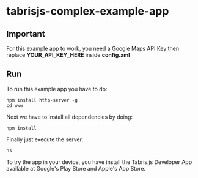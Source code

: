 # tabrisjs-complex-example-app #

## Important ##
For this example app to work, you need a Google Maps API Key then replace **YOUR_API_KEY_HERE** inside **config.xml**
## Run ##
To run this example app you have to do:
```
npm install http-server -g
cd www
```
Next we have to install all dependencies by doing:
```
npm install
```
Finally just execute the server:
```
hs
```
To try the app in your device, you have install the Tabris.js Developer App available at Google's Play Store and Apple's App Store.
